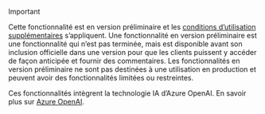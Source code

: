 > [!IMPORTANT]
> Cette fonctionnalité est en version préliminaire et les [conditions d’utilisation supplémentaires](https://dynamics.microsoft.com/legaldocs/supp-dynamics365-preview/) s’appliquent. Une fonctionnalité en version préliminaire est une fonctionnalité qui n’est pas terminée, mais est disponible avant son inclusion officielle dans une version pour que les clients puissent y accéder de façon anticipée et fournir des commentaires. Les fonctionnalités en version préliminaire ne sont pas destinées à une utilisation en production et peuvent avoir des fonctionnalités limitées ou restreintes.
>
> Ces fonctionnalités intègrent la technologie IA d’Azure OpenAI. En savoir plus sur [Azure OpenAI](/legal/cognitive-services/openai/transparency-note).
